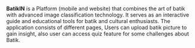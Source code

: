 

**BatikIN** is a Platform (mobile and website) that combines the art of batik with advanced image classification technology. It serves as an interactive guide and educational tools for batik and cultural enthusiasts. The application consists of different pages, Users can upload batik picture to gain insight, also user can access quiz feature for some challenges about Batik.
